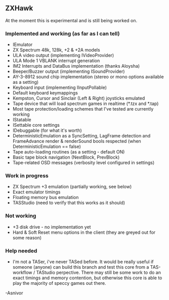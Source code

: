 ﻿## ZXHawk

At the moment this is experimental and is still being worked on.

### Implemented and working (as far as I can tell)
* IEmulator
* ZX Spectrum 48k, 128k, +2 & +2A models
* ULA video output (implementing IVideoProvider)
* ULA Mode 1 VBLANK interrupt generation
* IM2 Interrupts and DataBus implementation (thanks Aloysha)
* Beeper/Buzzer output (implementing ISoundProvider)
* AY-3-8912 sound chip implementation (stereo or mono options available as a setting)
* Keyboard input (implementing IInputPollable)
* Default keyboard keymappings
* Kempston, Cursor and Sinclair (Left & Right) joysticks emulated
* Tape device that will load spectrum games in realtime (*.tzx and *.tap)
* Most tape protection/loading schemes that I've tested are currently working
* IStatable
* ISettable core settings
* IDebuggable (for what it's worth)
* DeterministicEmulation as a SyncSetting, LagFrame detection and FrameAdvance render & renderSound bools respected (when DeterministicEmulation == false)
* Tape auto-loading routines (as a setting - default ON)
* Basic tape block navigation (NextBlock, PrevBlock)
* Tape-related OSD messages (verbosity level configured in settings)

### Work in progress
* ZX Spectrum +3 emulation (partially working, see below)
* Exact emulator timings
* Floating memory bus emulation
* TASStudio (need to verify that this works as it should)

### Not working
* +3 disk drive - no implementation yet
* Hard & Soft Reset menu options in the client (they are greyed out for some reason)

### Help needed
* I'm not a TASer, i've never TASed before. It would be really useful if someone (anyone) can build this branch and test this core from a TAS-workflow / TAStudio perpective. There may still be some work to do an exact timings and memory contention, but otherwise this core is able to play the majority of speccy games out there.

-Asnivor
